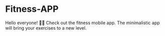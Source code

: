 # Fitness-APP
Hello everyone! 👋🏽    Check out the fitness mobile app. The minimalistic app will bring your exercises to a new level.
